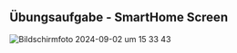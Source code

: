 ## Übungsaufgabe - SmartHome Screen

![Bildschirmfoto 2024-09-02 um 15 33 43](https://github.com/user-attachments/assets/87fc688a-bb89-401a-a871-da1057abe3d7)
